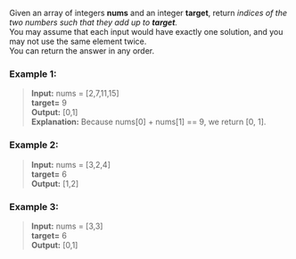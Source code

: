 Given an array of integers **nums** and an integer **target**, return *indices of the two numbers such that they add up to **target**.*  
You may assume that each input would have exactly one solution, and you may not use the same element twice.  
You can return the answer in any order.



### Example 1:
>**Input:** nums = [2,7,11,15]  
**target=** 9  
**Output:** [0,1]  
**Explanation:** Because nums[0] + nums[1] == 9, we return [0, 1].

### Example 2:
>**Input:** nums = [3,2,4]  
**target=** 6   
**Output:** [1,2]

### Example 3:
>**Input:** nums = [3,3]  
**target=** 6  
**Output:** [0,1]